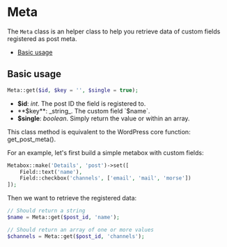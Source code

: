 Meta
====

The `Meta` class is an helper class to help you retrieve data of custom fields registered as post meta.

- [Basic usage](#basic-usage)

Basic usage
-----------

```php
Meta::get($id, $key = '', $single = true);
```

* **$id**: _int_. The post ID the field is registered to.
* **$key**: _string_. The custom field `$name`.
* **$single**: _boolean_. Simply return the value or within an array.

This class method is equivalent to the WordPress core function: get_post_meta().

For an example, let's first build a simple metabox with custom fields:

```php
Metabox::make('Details', 'post')->set([
	Field::text('name'),
	Field::checkbox('channels', ['email', 'mail', 'morse'])
]);
```

Then we want to retrieve the registered data:

```php
// Should return a string
$name = Meta::get($post_id, 'name');

// Should return an array of one or more values
$channels = Meta::get($post_id, 'channels');
```